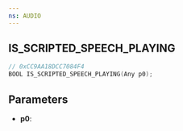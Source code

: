 ```yaml
---
ns: AUDIO
---
```

## IS_SCRIPTED_SPEECH_PLAYING

```c
// 0xCC9AA18DCC7084F4
BOOL IS_SCRIPTED_SPEECH_PLAYING(Any p0);
```

## Parameters
* **p0**:
